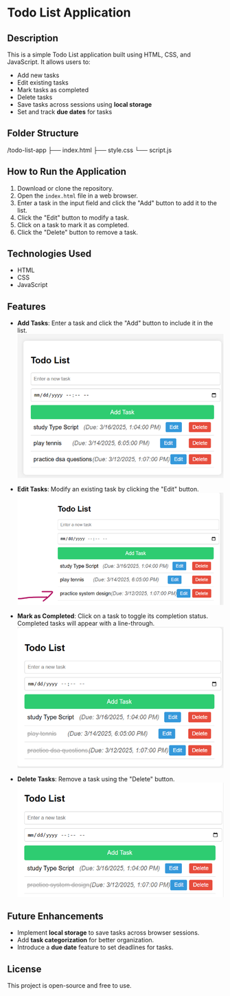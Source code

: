 # Todo List Application

## Description
This is a simple Todo List application built using HTML, CSS, and JavaScript. It allows users to:

- Add new tasks
- Edit existing tasks
- Mark tasks as completed
- Delete tasks
- Save tasks across sessions using **local storage**
- Set and track **due dates** for tasks

## Folder Structure

/todo-list-app ├── index.html ├── style.css └── script.js


## How to Run the Application
1. Download or clone the repository.
2. Open the `index.html` file in a web browser.
3. Enter a task in the input field and click the "Add" button to add it to the list.
4. Click the "Edit" button to modify a task.
5. Click on a task to mark it as completed.
6. Click the "Delete" button to remove a task.

## Technologies Used
- HTML
- CSS
- JavaScript

## Features
- **Add Tasks**: Enter a task and click the "Add" button to include it in the list.
  ![Add Task Screenshot](screenshoot/add.png)

- **Edit Tasks**: Modify an existing task by clicking the "Edit" button.
  ![Edit Task Screenshot](screenshoot/edit.png)

- **Mark as Completed**: Click on a task to toggle its completion status. Completed tasks will appear with a line-through.
  ![Completed Task Screenshot](screenshoot/completed.png)

- **Delete Tasks**: Remove a task using the "Delete" button.
  ![Delete Task Screenshot](screenshoot/delete.png)

## Future Enhancements
- Implement **local storage** to save tasks across browser sessions.
- Add **task categorization** for better organization.
- Introduce a **due date** feature to set deadlines for tasks.

## License
This project is open-source and free to use.
